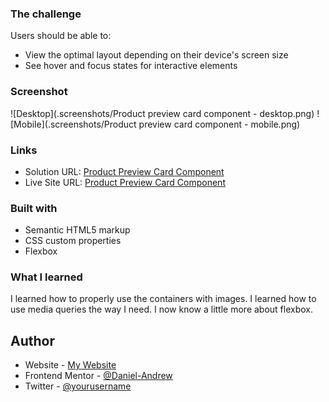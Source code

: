 ### The challenge

Users should be able to:

- View the optimal layout depending on their device's screen size
- See hover and focus states for interactive elements

### Screenshot

![Desktop](.screenshots/Product preview card component - desktop.png)
![Mobile](.screenshots/Product preview card component - mobile.png)

### Links

- Solution URL: [Product Preview Card Component](https://your-solution-url.com)
- Live Site URL: [Product Preview Card Component](https://github.com/Daniel-Andrew/product-preview-card-component/)

### Built with

- Semantic HTML5 markup
- CSS custom properties
- Flexbox

### What I learned

I learned how to properly use the containers with images.
I learned how to use media queries the way I need.
I now know a little more about flexbox.

## Author

- Website - [My Website](https://www.your-site.com)
- Frontend Mentor - [@Daniel-Andrew](https://www.frontendmentor.io/profile/Daniel-Andrew)
- Twitter - [@yourusername](https://www.twitter.com/Daniel_M_Andrew)
